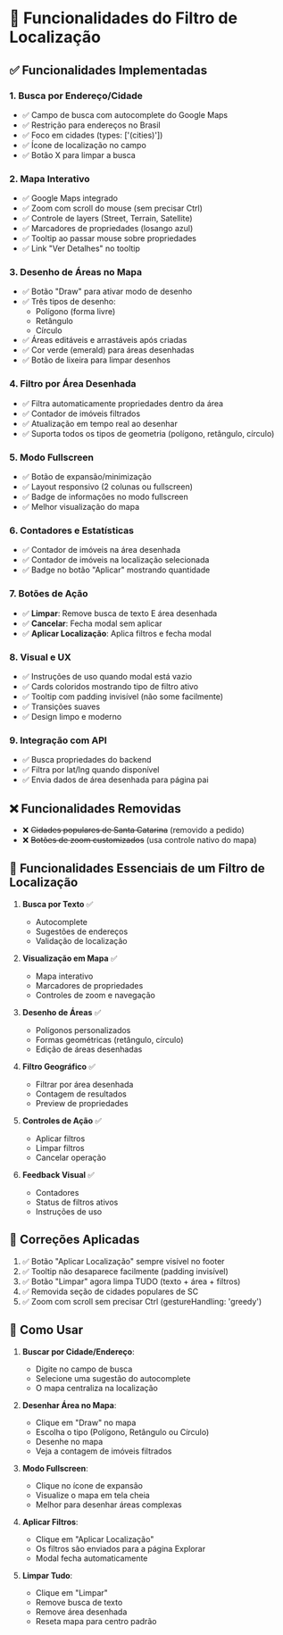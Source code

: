 # 📍 Funcionalidades do Filtro de Localização

## ✅ Funcionalidades Implementadas

### 1. **Busca por Endereço/Cidade**
- ✅ Campo de busca com autocomplete do Google Maps
- ✅ Restrição para endereços no Brasil
- ✅ Foco em cidades (types: ['(cities)'])
- ✅ Ícone de localização no campo
- ✅ Botão X para limpar a busca

### 2. **Mapa Interativo**
- ✅ Google Maps integrado
- ✅ Zoom com scroll do mouse (sem precisar Ctrl)
- ✅ Controle de layers (Street, Terrain, Satellite)
- ✅ Marcadores de propriedades (losango azul)
- ✅ Tooltip ao passar mouse sobre propriedades
- ✅ Link "Ver Detalhes" no tooltip

### 3. **Desenho de Áreas no Mapa**
- ✅ Botão "Draw" para ativar modo de desenho
- ✅ Três tipos de desenho:
  - Polígono (forma livre)
  - Retângulo
  - Círculo
- ✅ Áreas editáveis e arrastáveis após criadas
- ✅ Cor verde (emerald) para áreas desenhadas
- ✅ Botão de lixeira para limpar desenhos

### 4. **Filtro por Área Desenhada**
- ✅ Filtra automaticamente propriedades dentro da área
- ✅ Contador de imóveis filtrados
- ✅ Atualização em tempo real ao desenhar
- ✅ Suporta todos os tipos de geometria (polígono, retângulo, círculo)

### 5. **Modo Fullscreen**
- ✅ Botão de expansão/minimização
- ✅ Layout responsivo (2 colunas ou fullscreen)
- ✅ Badge de informações no modo fullscreen
- ✅ Melhor visualização do mapa

### 6. **Contadores e Estatísticas**
- ✅ Contador de imóveis na área desenhada
- ✅ Contador de imóveis na localização selecionada
- ✅ Badge no botão "Aplicar" mostrando quantidade

### 7. **Botões de Ação**
- ✅ **Limpar**: Remove busca de texto E área desenhada
- ✅ **Cancelar**: Fecha modal sem aplicar
- ✅ **Aplicar Localização**: Aplica filtros e fecha modal

### 8. **Visual e UX**
- ✅ Instruções de uso quando modal está vazio
- ✅ Cards coloridos mostrando tipo de filtro ativo
- ✅ Tooltip com padding invisível (não some facilmente)
- ✅ Transições suaves
- ✅ Design limpo e moderno

### 9. **Integração com API**
- ✅ Busca propriedades do backend
- ✅ Filtra por lat/lng quando disponível
- ✅ Envia dados de área desenhada para página pai

## ❌ Funcionalidades Removidas

- ❌ ~~Cidades populares de Santa Catarina~~ (removido a pedido)
- ❌ ~~Botões de zoom customizados~~ (usa controle nativo do mapa)

## 🎯 Funcionalidades Essenciais de um Filtro de Localização

1. **Busca por Texto** ✅
   - Autocomplete
   - Sugestões de endereços
   - Validação de localização

2. **Visualização em Mapa** ✅
   - Mapa interativo
   - Marcadores de propriedades
   - Controles de zoom e navegação

3. **Desenho de Áreas** ✅
   - Polígonos personalizados
   - Formas geométricas (retângulo, círculo)
   - Edição de áreas desenhadas

4. **Filtro Geográfico** ✅
   - Filtrar por área desenhada
   - Contagem de resultados
   - Preview de propriedades

5. **Controles de Ação** ✅
   - Aplicar filtros
   - Limpar filtros
   - Cancelar operação

6. **Feedback Visual** ✅
   - Contadores
   - Status de filtros ativos
   - Instruções de uso

## 🐛 Correções Aplicadas

1. ✅ Botão "Aplicar Localização" sempre visível no footer
2. ✅ Tooltip não desaparece facilmente (padding invisível)
3. ✅ Botão "Limpar" agora limpa TUDO (texto + área + filtros)
4. ✅ Removida seção de cidades populares de SC
5. ✅ Zoom com scroll sem precisar Ctrl (gestureHandling: 'greedy')

## 📝 Como Usar

1. **Buscar por Cidade/Endereço**:
   - Digite no campo de busca
   - Selecione uma sugestão do autocomplete
   - O mapa centraliza na localização

2. **Desenhar Área no Mapa**:
   - Clique em "Draw" no mapa
   - Escolha o tipo (Polígono, Retângulo ou Círculo)
   - Desenhe no mapa
   - Veja a contagem de imóveis filtrados

3. **Modo Fullscreen**:
   - Clique no ícone de expansão
   - Visualize o mapa em tela cheia
   - Melhor para desenhar áreas complexas

4. **Aplicar Filtros**:
   - Clique em "Aplicar Localização"
   - Os filtros são enviados para a página Explorar
   - Modal fecha automaticamente

5. **Limpar Tudo**:
   - Clique em "Limpar"
   - Remove busca de texto
   - Remove área desenhada
   - Reseta mapa para centro padrão
